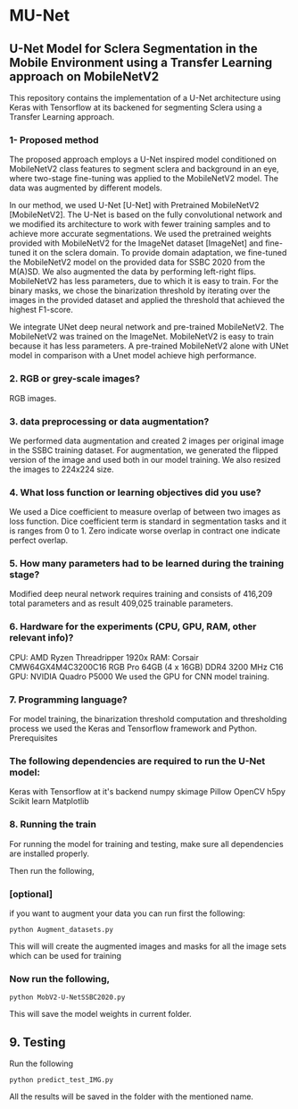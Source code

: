 # MU-Net
## U-Net Model for Sclera Segmentation in the Mobile Environment using a Transfer Learning approach on MobileNetV2


This repository contains the implementation of a U-Net architecture using Keras with Tensorflow at its backened for segmenting Sclera using a Transfer Learning approach. 
 ### 1- Proposed method

The proposed approach employs a U-Net inspired model conditioned on MobileNetV2 class features to segment sclera and background in an eye, where two-stage fine-tuning was applied to the MobileNetV2 model. The data was augmented by different models.

In our method, we used U-Net [U-Net] with Pretrained MobileNetV2 [MobileNetV2]. The U-Net is based on the fully convolutional network and we modified its architecture to work with fewer training samples and to achieve more accurate segmentations. We used the pretrained weights provided with MobileNetV2 for the ImageNet dataset [ImageNet] and fine-tuned it on the sclera domain. To provide domain adaptation, we fine-tuned the MobileNetV2 model on the provided data for SSBC 2020 from the M(A)SD. We also augmented the data by performing left-right flips. MobileNetV2 has less parameters, due to which it is easy to train. For the binary masks, we chose the binarization threshold by iterating over the images in the provided dataset and applied the threshold that achieved the highest F1-score.

We integrate UNet deep neural network and pre-trained MobileNetV2. The MobileNetV2 was trained on the ImageNet. 
MobileNetV2 is easy to train because it has less parameters.
A pre-trained MobileNetV2 alone with UNet model in comparison with a Unet model achieve high performance.

###    2. RGB or grey-scale images?

RGB images.

  ###  3. data preprocessing or data augmentation? 
We performed data augmentation and created 2 images per original image in the SSBC training dataset. For augmentation, we generated the flipped version of the image and used both in our model training. We also resized the images to 224x224 size.

 ###   4. What loss function or learning objectives did you use? 
We used a Dice coefficient to measure overlap of between two images as loss function. Dice coefficient term is standard in segmentation tasks and it is ranges from 0 to 1. Zero indicate worse overlap in contract one indicate perfect overlap.

  ###  5. How many parameters had to be learned during the training stage?
Modified deep neural network requires training and consists of 416,209 total parameters and as result 409,025 trainable parameters.

  ###  6. Hardware for the experiments (CPU, GPU, RAM, other relevant info)? 
    
CPU: AMD Ryzen Threadripper 1920x
RAM: Corsair CMW64GX4M4C3200C16 RGB Pro 64GB (4 x 16GB) DDR4 3200 MHz C16 
GPU: NVIDIA Quadro P5000
We used the GPU for CNN model training.

 ###   7. Programming language? 
    
For model training, the binarization threshold computation and thresholding process we used the Keras and Tensorflow framework and Python.
Prerequisites

### The following dependencies are required to run the U-Net model:

Keras with Tensorflow at it's backend
numpy
skimage
Pillow
OpenCV
h5py
Scikit learn
Matplotlib

### 8. Running the train
For running the model for training and testing, make sure all dependencies are installed properly.

Then run the following,
### [optional]
if you want to augment your data you can run first the following:

    python Augment_datasets.py

This will will create the augmented images and masks for all the image sets which can be used for training

### Now run the following,

    python MobV2-U-NetSSBC2020.py

This will save the model weights in current folder.

## 9. Testing
Run the following

    python predict_test_IMG.py

All the results will be saved in the folder with the mentioned name.
